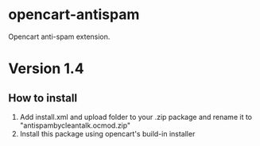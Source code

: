 # opencart-antispam
Opencart anti-spam extension.
# Version 1.4

## How to install

1) Add install.xml and upload folder to your .zip package and rename it to "antispambycleantalk.ocmod.zip"
2) Install this package using opencart's build-in installer